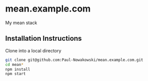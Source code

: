 # mean.example.com
My mean stack

## Installation Instructions

 Clone into a local directory
```sh
git clone git@github.com:Paul-Nowakowski/mean.example.com.git
cd mean*
npm install
npm start
```
